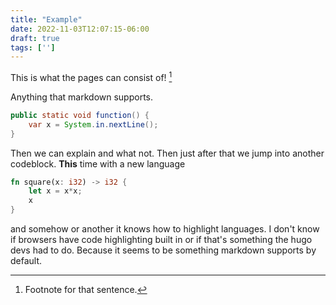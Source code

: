 ```yaml
---
title: "Example"
date: 2022-11-03T12:07:15-06:00
draft: true
tags: ['']
---
```


This is what the pages can consist of! [^1]

Anything that markdown supports.

```java
public static void function() {
    var x = System.in.nextLine();
}
```
Then we can explain and what not. Then just after that we jump into another codeblock. **This** time with
a new language
```rust
fn square(x: i32) -> i32 {
    let x = x*x; 
    x
}
```
and somehow or another it knows how to highlight languages. I don't know if browsers have code highlighting built in or if that's something the hugo devs had to do. Because it seems to be something markdown supports by default.

[^1]: Footnote for that sentence.
